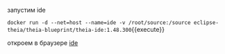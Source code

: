 запустим ide

`docker run -d --net=host --name=ide -v /root/source:/source eclipse-theia/theia-blueprint/theia-ide:1.48.300`{{execute}}

откроем в браузере [ide]([[UUID_SUBDOMAIN]]-3000-[[HOST]]/)
